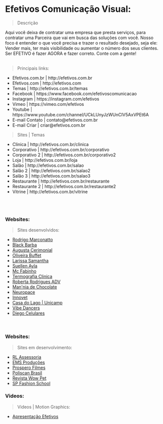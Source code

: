 # Efetivos Comunicação Visual:

> Descrição

<p>
Aqui você deixa de contratar uma empresa que presta serviços, para contratar uma Parceira que vai em busca das soluções com você. Nosso foco é entender o que você precisa e trazer o resultado desejado, seja ele: Vender mais, ter mais visibilidade ou aumentar o número dos seus clientes.
Ser EFETIVO é fazer AGORA e fazer correto.
Conte com a gente!<br><br></p>

> Principais links:
<ul>
    <li>Efetivos.com.br | http://efetivos.com.br</li>
    <li>Efetivos.com | http://efetivos.com</li>
    <li>Temas | http://efetivos.com.br/temas</li>
    <li>Facebook | https://www.facebook.com/efetivoscomunicacao</li>
    <li>Instagram | https://instagram.com/efetivos</li>
    <li>Vimeo | https://vimeo.com/efetivos</li>
    <li>Youtube | https://www.youtube.com/channel/UCkLUnyJzWUnClV5AxVPEt6A</li>
    <li>E-mail Contato | contato@efetivos.com.br</li>
    <li>E-mail Criar | criar@efetivos.com.br</li>    
</ul>

> Sites | Temas
<ul>
    <li>Clinica | http://efetivos.com.br/clinica</li>
    <li>Corporativo | http://efetivos.com.br/corporativo</li>
    <li>Corporativo 2 | http://efetivos.com.br/corporativo2</li>
    <li>Loja | http://efetivos.com.br/loja</li>
    <li>Salão | http://efetivos.com.br/salao</li>
    <li>Salão 2 | http://efetivos.com.br/salao2</li>
    <li>Salão 3 | http://efetivos.com.br/salao3</li>
    <li>Restaurante | http://efetivos.com.br/restaurante</li>
    <li>Restaurante 2 | http://efetivos.com.br/restaurante2</li>
    <li>Vitrine | http://efetivos.com.br/vitrine</li>
</ul>
<br><br>

### Websites:
> Sites desenvolvidos:
<ul>
    <li><a href="http://rodrigomarconatto.com" target="_blank">Rodrigo Marconatto</a></li>
    <li><a href="http://barbeariablackbarba.com">Black Barba</a></li>
    <li><a href="http://augustacerimonial.com.br">Augusta Cerimonial</a></li>
    <li><a href="http://buffetoliveira.com.br">Oliveira Buffet</a></li>
    <li><a href="http://laasamantha.com">Larissa Samantha </a></li>
    <li><a href="http://suellenayla.com.br">Suellen Ayla </a></li>
    <li><a href="http://mcfabinho.com.br">Mc Fabinho </a></li>
    <li><a href="http://termografiaclinica.com.br">Termografia Clinica </a></li>
    <li><a href="http://robertarodriguesadvocacia.com.br">Roberta Rodrigues ADV</a></li>
    <li><a href="http://manniadechocolate.com">Man'nia de Chocolate </a></li>
    <li><a href="http://neuropace.com.br">Neuropace</a></li>
    <li><a href="http://innovet.com.br">Innovet </a></li>
    <li><a href="http://www.casadolago.preac.unicamp.br/">Casa do Lago | Unicamp</a></li>
    <li><a href="http://vibedancers.com.br">Vibe Dancers </a></li>
    <li><a href="http://diegocelulares.com.br">Diego Celulares </a></li>
<br><br>
</ul>

### Websites:
> Sites em desenvolvimento:
<ul>
    <li><a href="http://rlassessoria.com">RL Assessoria</a></li>
    <li><a href="http://emsproducoes.com.br">EMS Produções</a></li>
    <li><a href="http://prospero.tv.br">Prospero Filmes</a></li>
    <li><a href="http://poliscanbrasil.com.br">Poliscan Brasil</a></li>
    <li><a href="http://revistawowpet.com.br">Revista Wow Pet</a></li>
    <li><a href="http://spfashionschool.com">SP Fashion School</a></li>
</ul>

### Videos:
> Videos | Motion Graphics:
<ul>
    <li><a href="https://vimeo.com/205371055">Apresentação Efetivos</a></li>
<br><br>
</ul>
